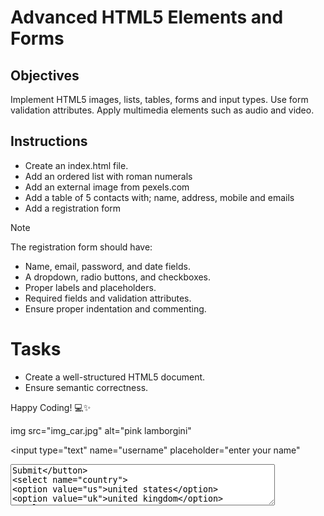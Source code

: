 # Advanced HTML5 Elements and Forms

## Objectives
Implement HTML5 images, lists, tables, forms and input types.
Use form validation attributes.
Apply multimedia elements such as audio and video.

## Instructions

- Create an index.html file.
- Add an ordered list with roman numerals
- Add an external image from pexels.com
- Add a table of 5 contacts with; name, address, mobile and emails
- Add a registration form

>[!NOTE]
>  The registration form should have:
>- Name, email, password, and date fields.
>- A dropdown, radio buttons, and checkboxes.
>- Proper labels and placeholders.
>- Required fields and validation attributes.
>- Ensure proper indentation and commenting.
 
# Tasks
- Create a well-structured HTML5 document.
- Ensure semantic correctness.

Happy Coding! 💻✨

<!DOCTYPE html
<html>
<body>
img src="img_car.jpg" alt="pink lamborgini"

</body>
<html>



<input type="text" name="username" placeholder="enter your name"
<textarea name="comments" rows="4" cols="50"placeholder="write"
<buttontype="submit">Submit</button>
<select name="country">
<option value="us">united states</option>
<option value="uk">united kingdom</option>
</select>
<label for="email">email:</label>
<input type="email" id="email" name="email">

<audio controls>
<source src=song.mp3 type=audio/mpeg">
your browser does not support the audio element.
</audio>

</body>
<html>



